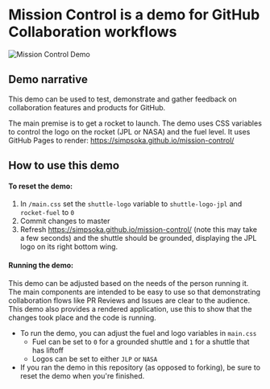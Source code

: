 # Mission Control is a demo for GitHub Collaboration workflows

![Mission Control Demo](https://d.pr/free/i/u9HQoh+)

## Demo narrative
This demo can be used to test, demonstrate and gather feedback on collaboration features and products for GitHub. 

The main premise is to get a rocket to launch. The demo uses CSS variables to control the logo on the rocket (JPL or NASA) and the fuel level. It uses GitHub Pages to render: https://simpsoka.github.io/mission-control/

## How to use this demo

#### To reset the demo: 

1. In `/main.css` set the `shuttle-logo` variable to `shuttle-logo-jpl` and `rocket-fuel` to `0`
2. Commit changes to master 
3. Refresh https://simpsoka.github.io/mission-control/ (note this may take a few seconds) and the shuttle should be grounded, displaying the JPL logo on its right bottom wing. 

#### Running the demo:  
This demo can be adjusted based on the needs of the person running it. The main components are intended to be easy to use so that demonstrating collaboration flows like PR Reviews and Issues are clear to the audience. This demo also provides a rendered application, use this to show that the changes took place and the code is running. 

- To run the demo, you can adjust the fuel and logo variables in `main.css` 
  - Fuel can be set to `0` for a grounded shuttle and `1` for a shuttle that has liftoff
  - Logos can be set to either `JLP` or `NASA` 
- If you ran the demo in this repository (as opposed to forking), be sure to reset the demo when you're finished. 
